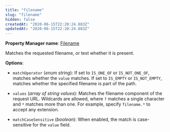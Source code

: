 ```yaml
---
title: "filename"
slug: "filename"
hidden: false
createdAt: "2020-06-15T22:20:24.883Z"
updatedAt: "2020-06-15T22:20:24.883Z"
---
```

__Property Manager name__: [Filename](https://control.akamai.com/wh/CUSTOMER/AKAMAI/en-US/WEBHELP/property-manager/property-manager-help/csh_lookup.html?id=PM_0019)

Matches the requested filename, or test whether it is present.

__Options__:

- `matchOperator` (_enum string_): If set to `IS_ONE_OF` or `IS_NOT_ONE_OF`, matches whether the `value` matches. If set to `IS_EMPTY` or `IS_NOT_EMPTY`, matches whether the specified filename is part of the path.

- `values` (_array of string values_): Matches the filename component of the request URL. Wildcards are allowed, where `?` matches a single character and `*` matches more than one. For example, specify `filename.*` to accept any extension.

- `matchCaseSensitive` (_boolean_): When enabled, the match is case-sensitive for the `value` field.
